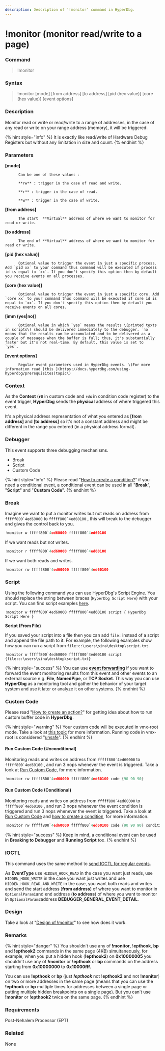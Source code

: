 ```yaml
---
description: Description of '!monitor' command in HyperDbg.
---
```


# !monitor \(monitor read/write to a page\)

### Command

> !monitor

### Syntax

> !monitor \[mode\] \[from address\] \[to address\] \[pid \(hex value\)\] \[core \(hex value\)\] \[event options\]

### Description

Monitor read or write or read/write to a range of addresses, in the case of any read or write on your range address \(memory\), it will be triggered.

{% hint style="info" %}
It is exactly like read/write of Hardware Debug Registers but without any limitation in size and count.
{% endhint %}

### Parameters

**\[mode\]**

          Can be one of these values :

          **rw** : trigger in the case of read and write.

          **r** : trigger in the case of read.

          **w** : trigger in the case of write.

**\[from address\]**

          The start  **Virtual** address of where we want to monitor for read or write.

**\[to address\]**

          The end of **Virtual** address of where we want to monitor for read or write.

**\[pid \(hex value\)\]**

          Optional value to trigger the event in just a specific process. Add `pid xx` to your command thus command will be executed if process id is equal to `xx`. If you don't specify this option then by default you receive events on all processes.

**\[core \(hex value\)\]**

          Optional value to trigger the event in just a specific core. Add `core xx` to your command thus command will be executed if core id is equal to `xx`. If you don't specify this option then by default you receive events on all cores.

**\[imm \(yes\|no\)\]**

          Optional value in which `yes` means the results \(printed texts in scripts\) should be delivered immediately to the debugger. `no` means that the results can be accumulated and to be delivered as a couple of messages when the buffer is full; thus, it's substantially faster but it's not real-time. By default, this value is set to  `yes`.

**\[event options\]**

          Regular event parameters used in HyperDbg events. \(For more information read [this ](https://docs.hyperdbg.com/using-hyperdbg/prerequisites)topic\)

### Context

As the **Context** \(**`r8`** in custom code and **`rdx`** in condition code register\) to the event trigger, **HyperDbg** sends the **physical** address of where triggered this event. 

It's a physical address representation of what you entered as **\[from address\]** and **\[to address\]** so it's not a constant address and might be different in the range you entered \(in a physical address format\). 

### Debugger

This event supports three debugging mechanisms.

* Break
* Script
* Custom Code

{% hint style="info" %}
Please read  "[How to create a condition?](https://docs.hyperdbg.com/using-hyperdbg/prerequisites/how-to-create-a-condition)" if you need a conditional event, a conditional event can be used in all "**Break**", "**Script**" and "**Custom Code**".
{% endhint %}

### Break

Imagine we want to put a monitor writes but not reads on address from ``fffff800`4ed60000`` to ``fffff800`4ed60100`` , this will break to the debugger and gives the control back to you.

```c
!monitor w fffff800`4ed60000 fffff800`4ed60100 
```

If we want reads but not writes.

```c
!monitor r fffff800`4ed60000 fffff800`4ed60100 
```

If we want both reads and writes.

```c
!monitor rw fffff800`4ed60000 fffff800`4ed60100 
```

### Script

Using the following command you can use HyperDbg's Script Engine. You should replace the string between braces \(`HyperDbg Script Here`\) with your script. You can find script examples [here](https://docs.hyperdbg.com/commands/scripting-language/examples). 

    !monitor w fffff800`4ed60000 fffff800`4ed60100 script { HyperDbg Script Here }

**Script \(From File\)**

If you saved your script into a file then you can add `file:` instead of a script and append the file path to it. For example, the following examples show how you can run a script from `file:c:\users\sina\desktop\script.txt`. 

    !monitor w fffff800`4ed60000 fffff800`4ed60100 script {file:c:\users\sina\desktop\script.txt}

{% hint style="success" %}
You can use [**event forwarding**](https://docs.hyperdbg.com/tips-and-tricks/misc/event-forwarding) if you want to forward the event monitoring results from this event and other events to an external source e.g. **File**, **NamedPipe**, or **TCP Socket**. This way you can use **HyperDbg** as a monitoring tool and gather the behavior of your target system and use it later or analyze it on other systems.
{% endhint %}

### Custom Code

Please read  "[How to create an action?](https://docs.hyperdbg.com/using-hyperdbg/prerequisites/how-to-create-an-action)" for getting idea about how to run custom buffer code in **HyperDbg**.

{% hint style="warning" %}
Your custom code will be executed in vmx-root mode. Take a look at [this topic](https://docs.hyperdbg.com/tips-and-tricks/considerations/vmx-root-mode-vs-vmx-non-root-mode) for more information. Running code in vmx-root is considered "[unsafe](https://docs.hyperdbg.com/tips-and-tricks/considerations/the-unsafe-behavior)".
{% endhint %}

#### Run Custom Code \(Unconditional\)

Monitoring reads and writes on address from ``fffff800`4ed60000`` to ``fffff800`4ed60100`` ,  and run 3 nops whenever the event is triggered. Take a look at [Run Custom Code](https://docs.hyperdbg.com/using-hyperdbg/prerequisites/how-to-create-an-action#run-custom-codes), for more information.

```c
!monitor rw fffff800`4ed60000 fffff800`4ed60100 code {90 90 90}
```

#### Run Custom Code \(Conditional\)

Monitoring reads and writes on address from ``fffff800`4ed60000`` to ``fffff800`4ed60100`` ,  and run 3 nops whenever the event condition is triggered and run 3 nops whenever the event is triggered. Take a look at [Run Custom Code](https://docs.hyperdbg.com/using-hyperdbg/prerequisites/how-to-create-an-action#run-custom-codes) and [how to create a condition](https://docs.hyperdbg.com/using-hyperdbg/prerequisites/how-to-create-a-condition), for more information.

```c
!monitor rw fffff800`4ed60000 fffff800`4ed60100 code {90 90 90} condition {90 90 90}
```

{% hint style="success" %}
Keep in mind, a conditional event can be used in **Breaking to Debugger** and **Running Script** too.
{% endhint %}

### IOCTL

This command uses the same method to [send IOCTL for regular events](https://docs.hyperdbg.com/design/debugger-internals/ioctl-requests-for-events). 

As **EventType** use  `HIDDEN_HOOK_READ` in the case you want just reads, use `HIDDEN_HOOK_WRITE` in the case you want just writes and use `HIDDEN_HOOK_READ_AND_WRITE` in the case, you want both reads and writes and send the start address \(**from address**\) of where you want to monitor in `OptionalParam1`and end address \(**to address**\) of where you want to monitor in `OptionalParam2`address  **DEBUGGER\_GENERAL\_EVENT\_DETAIL**.

### Design

Take a look at "[Design of !monitor](https://docs.hyperdbg.com/design/features/vmm-module/design-of-monitor)" to see how does it work.

### **Remarks**

{% hint style="danger" %}
You shouldn't use any of **!monitor**, **!epthook**, **bp** and **!epthook2** commands in the same page \(4KB\) simultaneously, for example, when you put a hidden hook \(**!epthook2**\) on **0x10000005** you shouldn't use any of **!monitor** or **!epthook** or **bp** commands on the address starting from **0x10000000** to **0x10000fff**.

 You can use **!epthook** or **bp** \(just _**!epthook**_ not **!epthook2** and not **!monitor**\) on two or more addresses in the same page \(means that you can use the **!epthook** or **bp** multiple times for addresses between a single page or putting multiple hidden breakpoints on a single page\). But you can't use **!monitor** or **!epthook2** twice on the same page.
{% endhint %}

### Requirements

Post-Nehalem Processor \(EPT\)

### Related

None


